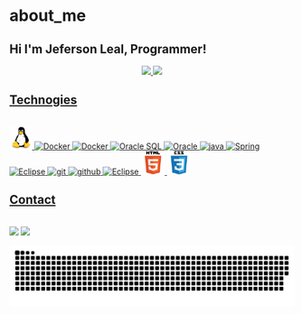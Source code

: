 # about_me

## Hi I'm Jeferson Leal, Programmer!
<div align="center">
  <a href="https://github.com/jeferson-leal">
  <img height="180em" src="https://github-readme-stats.vercel.app/api?username=jeferson-leal&show_icons=true&theme=dracula&include_all_commits=true&count_private=true"/>
  <img height="180em" src="https://github-readme-stats.vercel.app/api/top-langs/?username=jeferson-leal&layout=compact&langs_count=7&theme=dracula"/>
</div>

 ## Technogies

<div style="display: inline_block"><br>
   <img src="https://raw.githubusercontent.com/devicons/devicon/master/icons/linux/linux-original.svg" alt="linux" width="40" height="40"/> 
   <img src="https://img.icons8.com/color/42/000000/docker.png" alt="Docker" width="42" height="42"/>
   <img src="https://img.icons8.com/color/42/000000/amazon-web-services.png" alt="Docker" width="42" height="42"/>
   <img src="https://img.icons8.com/office/42/000000/accept-database.png" alt="Oracle SQL" width="42" height="42"/>
   <img src="https://img.icons8.com/color/42/000000/mongodb.png" alt="Oracle" width="42" height="42"/>
   <img src="https://img.icons8.com/color/42/000000/java-coffee-cup-logo--v1.png" alt="java" width="42" height="42"/> 
   <img src="https://img.icons8.com/color/42/000000/spring-logo.png" alt="Spring" width="42" height="42"//>
   <img src="https://img.icons8.com/officel/42/000000/java-eclipse.png" alt="Eclipse" width="42" height="42"/>
   <img src="https://www.vectorlogo.zone/logos/git-scm/git-scm-icon.svg" alt="git" width="42" height="42"/> 
   <img src="https://img.icons8.com/ios/42/ffffff/github--v1.png" alt="github" width="42" height="42"/>
   <img src="https://img.icons8.com/color/42/000000/bitbucket.png" alt="Eclipse" width="42" height="42"/>
   <img src="https://raw.githubusercontent.com/devicons/devicon/master/icons/html5/html5-original-wordmark.svg" alt="html5" width="42" height="42"/> 
   <img src="https://raw.githubusercontent.com/devicons/devicon/master/icons/css3/css3-original-wordmark.svg" alt="css3" width="42" height="42"/>
</div>
  
  ## Contact
  
  <img />

  <div> 
  <a href ="mailto:jeferson.gleal@outlook.com"><img src="https://img.icons8.com/color/40/000000/microsoft-outlook-2019--v2.png" target="_blank"></a>
  <a href="https://www.linkedin.com/in/jeferson-leal/" target="_blank"><img src="https://img.icons8.com/external-justicon-flat-justicon/34/000000/external-linkedin-social-media-justicon-flat-justicon.png" target="_blank"></a> 
 
 ![Snake animation](https://github.com/jeferson-leal/about_me/blob/output/github-contribution-grid-snake.svg)
    
</div>
